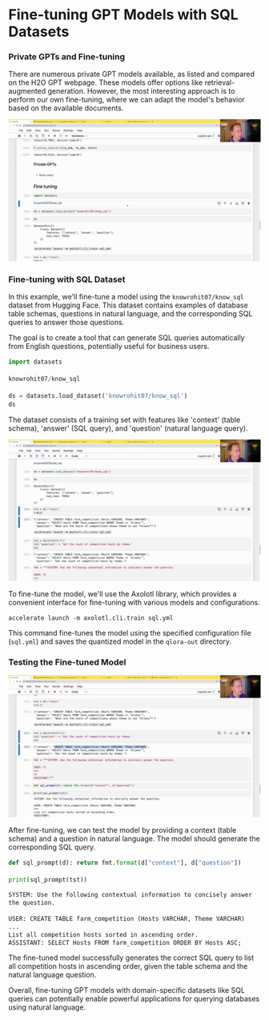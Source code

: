 #  Fine-tuning GPT Models with SQL Datasets

### Private GPTs and Fine-tuning

There are numerous private GPT models available, as listed and compared on the H2O GPT webpage. These models offer options like retrieval-augmented generation. However, the most interesting approach is to perform our own fine-tuning, where we can adapt the model's behavior based on the available documents.

<img src="04928.jpg"/>

### Fine-tuning with SQL Dataset

In this example, we'll fine-tune a model using the `knowrohit07/know_sql` dataset from Hugging Face. This dataset contains examples of database table schemas, questions in natural language, and the corresponding SQL queries to answer those questions.

The goal is to create a tool that can generate SQL queries automatically from English questions, potentially useful for business users.

```python
import datasets

knowrohit07/know_sql

ds = datasets.load_dataset('knowrohit07/know_sql')
ds
```

The dataset consists of a training set with features like 'context' (table schema), 'answer' (SQL query), and 'question' (natural language query).

<img src="04988.jpg"/>

To fine-tune the model, we'll use the Axolotl library, which provides a convenient interface for fine-tuning with various models and configurations.

```
accelerate launch -m axolotl.cli.train sql.yml
```

This command fine-tunes the model using the specified configuration file (`sql.yml`) and saves the quantized model in the `qlora-out` directory.

### Testing the Fine-tuned Model

<img src="05108.jpg"/>

After fine-tuning, we can test the model by providing a context (table schema) and a question in natural language. The model should generate the corresponding SQL query.

```python
def sql_prompt(d): return fmt.format(d["context"], d["question"])

print(sql_prompt(tst))
```

```
SYSTEM: Use the following contextual information to concisely answer the question.

USER: CREATE TABLE farm_competition (Hosts VARCHAR, Theme VARCHAR)
...
List all competition hosts sorted in ascending order.
ASSISTANT: SELECT Hosts FROM farm_competition ORDER BY Hosts ASC;
```

The fine-tuned model successfully generates the correct SQL query to list all competition hosts in ascending order, given the table schema and the natural language question.

Overall, fine-tuning GPT models with domain-specific datasets like SQL queries can potentially enable powerful applications for querying databases using natural language.
